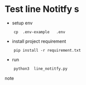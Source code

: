 # Test line Notitfy s

- setup  env

```base
    cp  .env-example   .env
```

- install project requirement

```
    pip install -r requirement.txt 
```

- run

```bash
    python3  line_notitfy.py
```


note 